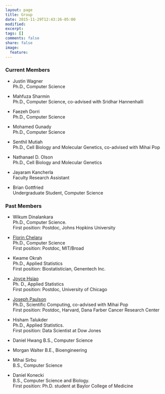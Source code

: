 ```yaml
---
layout: page
title: Group
date: 2015-11-29T12:43:26-05:00
modified:
excerpt:
tags: []
comments: false
share: false
image:
  feature:
---
```


### Current Members

  - Justin Wagner  
 Ph.D., Computer Science

 - Mahfuza Sharmin  
 Ph.D., Computer Science, 
 co-advised with Sridhar Hannenhalli

 - Faezeh Dorri  
 Ph.D., Computer Science

 - Mohamed Gunady  
 Ph.D., Computer Science
 
 - Senthil Mutiah  
Ph.D., Cell Biology and Molecular Genetics,
co-advised with Mihai Pop

- Nathanael D. Olson  
Ph.D., Cell Biology and Molecular Genetics

- Jayaram Kancherla  
Faculty Research Assistant

- Brian Gottfried  
Undergraduate Student, Computer Science

### Past Members

- Wikum Dinalankara  
Ph.D., Computer Science.  
First position: Postdoc, Johns Hopkins University

- [Florin Chelaru](http://cs.umd.edu/~florinc)  
Ph.D., Computer Science  
First position: Postdoc, MIT/Broad

- Kwame Okrah  
Ph.D., Applied Statistics  
First position: Biostatistician, Genentech Inc.

- [Joyce Hsiao](http://cbcb.umd.edu/~chsiao/)  
Ph. D., Applied Statistics  
First position: Postdoc, University of Chicago

- [Joseph Paulson](http://cbcb.umd.edu/~jpaulson/)  
Ph.D., Scientific Computing, co-advised with Mihai Pop  
First position: Postdoc, Harvard, Dana Farber Cancer Research Center

- Hisham Talukder  
Ph.D., Applied Statistics.  
First position: Data Scientist at Dow Jones

- Daniel Hwang
B.S., Computer Science

- Morgan Walter
B.E., Bioengineering

- Mihai Sirbu  
B.S., Computer Science

- Daniel Konecki  
B.S., Computer Science and Biology.  
First position: Ph.D. student at Baylor College of Medicine
